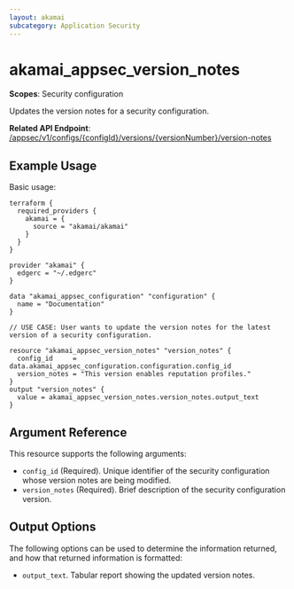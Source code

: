 ```yaml
---
layout: akamai
subcategory: Application Security
---
```


# akamai_appsec_version_notes

**Scopes**: Security configuration

Updates the version notes for a security configuration.

**Related API Endpoint**: [/appsec/v1/configs/{configId}/versions/{versionNumber}/version-notes](https://techdocs.akamai.com/application-security/reference/put-version-notes)

## Example Usage

Basic usage:

```
terraform {
  required_providers {
    akamai = {
      source = "akamai/akamai"
    }
  }
}

provider "akamai" {
  edgerc = "~/.edgerc"
}

data "akamai_appsec_configuration" "configuration" {
  name = "Documentation"
}

// USE CASE: User wants to update the version notes for the latest version of a security configuration.

resource "akamai_appsec_version_notes" "version_notes" {
  config_id     = data.akamai_appsec_configuration.configuration.config_id
  version_notes = "This version enables reputation profiles."
}
output "version_notes" {
  value = akamai_appsec_version_notes.version_notes.output_text
}
```

## Argument Reference

This resource supports the following arguments:

- `config_id` (Required). Unique identifier of the security configuration whose version notes are being modified.
- `version_notes` (Required). Brief description of the security configuration version.

## Output Options

The following options can be used to determine the information returned, and how that returned information is formatted:

- `output_text`. Tabular report showing the updated version notes.
